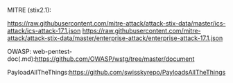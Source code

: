 MITRE (stix2.1):

https://raw.githubusercontent.com/mitre-attack/attack-stix-data/master/ics-attack/ics-attack-17.1.json 
https://raw.githubusercontent.com/mitre-attack/attack-stix-data/master/enterprise-attack/enterprise-attack-17.1.json 


OWASP:
web-pentest-doc(.md):https://github.com/OWASP/wstg/tree/master/document

PayloadAllTheThings:https://github.com/swisskyrepo/PayloadsAllTheThings